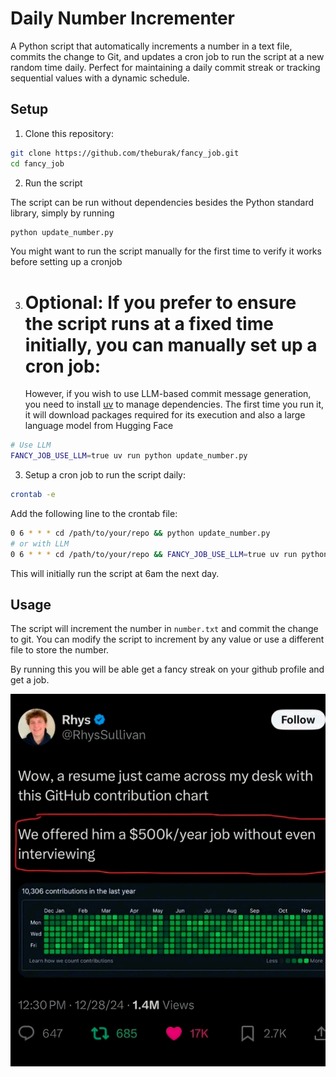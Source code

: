# Daily Number Incrementer

A Python script that automatically increments a number in a text file, commits the change to Git, and updates a cron job to run the script at a new random time daily. Perfect for maintaining a daily commit streak or tracking sequential values with a dynamic schedule.

## Setup

1. Clone this repository:

```bash
git clone https://github.com/theburak/fancy_job.git
cd fancy_job
```

2.  Run the script

The script can be run without dependencies besides the Python standard library,
simply by running

```bash
python update_number.py
```

You might want to run the script manually for the first time to verify it works
before setting up a cronjob

3. # Optional: If you prefer to ensure the script runs at a fixed time initially, you can manually set up a cron job:
   However, if you wish to use LLM-based commit message generation, you need to
   install [uv](https://docs.astral.sh/uv) to manage dependencies.
   The first time you run it, it will download packages required for its execution
   and also a large language model from Hugging Face

```bash
# Use LLM
FANCY_JOB_USE_LLM=true uv run python update_number.py
```

3. Setup a cron job to run the script daily:

```bash
crontab -e
```

Add the following line to the crontab file:

```bash
0 6 * * * cd /path/to/your/repo && python update_number.py
# or with LLM
0 6 * * * cd /path/to/your/repo && FANCY_JOB_USE_LLM=true uv run python update_number.py
```

This will initially run the script at 6am the next day.

## Usage

The script will increment the number in `number.txt` and commit the change to git. You can modify the script to increment by any value or use a different file to store the number.

By running this you will be able get a fancy streak on your github profile and get a job.

![How to get a job](get_a_job.jpg)
